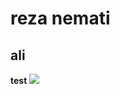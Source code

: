 # reza nemati 
## ali

**test**
![](https://fa.wikipedia.org/wiki/%D8%A2%D9%85%D8%AF%D9%86%DB%8C%D9%88%D8%B2)